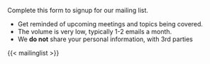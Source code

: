 Complete this form to signup for our mailing list.

* Get reminded of upcoming meetings and topics being covered.
* The volume is very low, typically 1-2 emails a month.
* We **do not** share your personal information, with 3rd parties
  
 {{< mailinglist >}}
